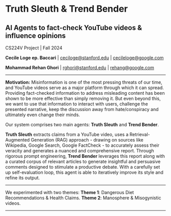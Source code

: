 # Truth Sleuth &amp; Trend Bender
## AI Agents to fact-check YouTube videos \& influence opinions
CS224V Project | Fall 2024 


**Cecile Loge ep. Baccari** | ceciloge@stanford.edu | cecileloge@google.com

**Mohammad Rehan Ghori** | rghori@stanford.edu | rehang@google.com


---

**Motivation:** Misinformation is one of the most pressing threats of our time, and YouTube videos serve as a major platform through which it can spread. Providing fact-checked information to address misleading content has been shown to be more effective than simply removing it. But even beyond this, we want to use that information to interact with users, challenge the presented narrative, keep the discussion away from hate/conspiracy and ultimately even change their minds.

Our system comprises two main agents: **Truth Sleuth** and **Trend Bender**.

**Truth Sleuth** extracts claims from a YouTube video, uses a Retrieval-Augmented Generation (RAG) approach - drawing on sources like Wikipedia, Google Search, Google FactCheck - to accurately assess their veracity and generates a nuanced and comprehensive report. Through rigorous prompt engineering, **Trend Bender** leverages this report along with a curated corpus of relevant articles to generate insightful and persuasive comments designed to stimulate a productive debate. With a carefully set up self-evaluation loop, this agent is able to iteratively improve its style and refine its output.

---
We experimented with two themes:
**Theme 1**: Dangerous Diet Recommendations & Health Claims.
**Theme 2**: Manosphere & Misogynistic videos.

---
